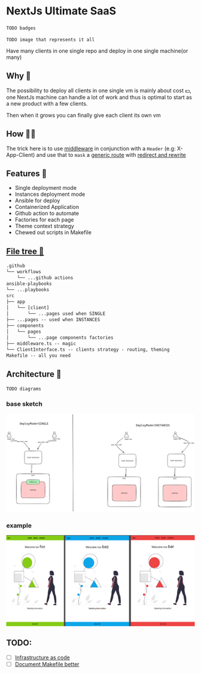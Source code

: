 # NextJs Ultimate SaaS

`TODO badges`

`TODO image that represents it all`

Have many clients in one single repo and deploy in one single machine(or many)

## Why 🤔

The possibility to deploy all clients in one single vm is mainly about cost 💵, one NextJs machine can handle a lot of work and thus is optimal to start as a new product with a few clients.

Then when it grows you can finally give each client its own vm

## How 👨‍💻

The trick here is to use [middleware](https://nextjs.org/docs/app/building-your-application/routing/middleware) in conjunction with a `Header`
(e.g: X-App-Client) and use that to `mask` a [generic  route](https://nextjs.org/docs/app/building-your-application/routing/dynamic-routes) with [redirect and rewrite](https://nextjs.org/docs/app/building-your-application/routing/middleware#nextresponse) 

## Features 📃

- Single deployment mode
- Instances deployment mode
- Ansible for deploy
- Containerized Application
- Github action to automate
- Factories for each page
- Theme context strategy
- Chewed out scripts in Makefile

## [File tree 🌲](<https://tree.nathanfriend.io/?s=(%27options!(%27fancy!true~fullPath6~trailingSlash6~rootDot6)~B(%27B%27F3Jorkflows*..F%20actions3ansible-8%20...8src*appR%5Bc9%5DR05K4SINGLE*5s24INSTANCES*7RQsR05%207%20factories*middlewarHmagic*C9InterfacHc9KstrategyO%20routing%2C%20theming3Makefile2all%20you%20need%27)~version!%271%27)*300%20%202O-%203%5Cn4usedJhen%205...Q6!false7components8playbooks39lientBsource!F.githubHe.ts2J%20wKs%20O%20-QpageR*0%01RQOKJHFB987654320*>)

```
.github
└── workflows
    └── ...github actions
ansible-playbooks
└── ...playbooks
src
├── app
│   └── [client]
│       └── ...pages used when SINGLE
├── ...pages -- used when INSTANCES
├── components
│   └── pages
│       └── ...page components factories
├── middleware.ts -- magic
└── ClientInterface.ts -- clients strategy - routing, theming
Makefile -- all you need
```

## Architecture 🎨

`TODO diagrams`

### base sketch

<img src='/static/basesketch.png'/>

### example

<img src='/static/foobazbar.jpg'/>

## TODO:

-   [ ] [Infrastructure as code](https://developer.hashicorp.com/terraform?product_intent=terraform)
-   [ ] [Document Makefile better](https://gist.github.com/prwhite/8168133?permalink_comment_id=4160123) 
